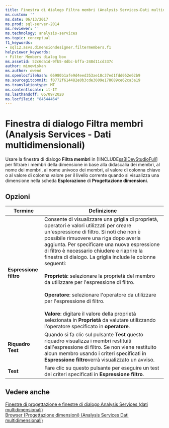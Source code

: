 ```yaml
---
title: Finestra di dialogo Filtra membri (Analysis Services-Dati multidimensionali) | Microsoft Docs
ms.custom: ''
ms.date: 06/13/2017
ms.prod: sql-server-2014
ms.reviewer: ''
ms.technology: analysis-services
ms.topic: conceptual
f1_keywords:
- sql12.asvs.dimensiondesigner.filtermembers.f1
helpviewer_keywords:
- Filter Members dialog box
ms.assetid: 52c6da1d-9fb5-4dbc-bffa-248d11cd337c
author: minewiskan
ms.author: owend
ms.openlocfilehash: 66980b1afe9d4eed353ae18c37ed1fdd052e62b9
ms.sourcegitcommit: f0772f614482e0b3cde3609e178689ce62ca3a19
ms.translationtype: MT
ms.contentlocale: it-IT
ms.lasthandoff: 06/09/2020
ms.locfileid: "84544464"
---
```

# <a name="filter-members-dialog-box-analysis-services---multidimensional-data"></a>Finestra di dialogo Filtra membri (Analysis Services - Dati multidimensionali)
  Usare la finestra di dialogo **Filtra membri** in [!INCLUDE[ssBIDevStudioFull](../includes/ssbidevstudiofull-md.md)] per filtrare i membri della dimensione in base alla didascalia dei membri, al nome dei membri, al nome univoco dei membri, al valore di colonna chiave o al valore di colonna valore per il livello corrente quando si visualizza una dimensione nella scheda **Esplorazione** di **Progettazione dimensioni**.  
  
## <a name="options"></a>Opzioni  
  
|Termine|Definizione|  
|----------|----------------|  
|**Espressione filtro**|Consente di visualizzare una griglia di proprietà, operatori e valori utilizzati per creare un'espressione di filtro. Si noti che non è possibile rimuovere una riga dopo averla aggiunta. Per specificare una nuova espressione di filtro è necessario chiudere e riaprire la finestra di dialogo. La griglia include le colonne seguenti:<br /><br /> **Proprietà**: selezionare la proprietà del membro da utilizzare per l'espressione di filtro.<br /><br /> **Operatore**: selezionare l'operatore da utilizzare per l'espressione di filtro.<br /><br /> **Valore**: digitare il valore della proprietà selezionata in **Proprietà** da valutare utilizzando l'operatore specificato in **operatore**.|  
|**Riquadro Test**|Quando si fa clic sul pulsante **Test** questo riquadro visualizza i membri restituiti dall'espressione di filtro. Se non viene restituito alcun membro usando i criteri specificati in **Espressione filtro**verrà visualizzato un avviso.|  
|**Test**|Fare clic su questo pulsante per eseguire un test dei criteri specificati in **Espressione filtro**.|  
  
## <a name="see-also"></a>Vedere anche  
 [Finestre di progettazione e finestre di dialogo Analysis Services &#40;dati multidimensionali&#41;](analysis-services-designers-and-dialog-boxes-multidimensional-data.md)   
 [Browser &#40;Progettazione dimensioni&#41; &#40;Analysis Services Dati multidimensionali&#41;](browser-dimension-designer-analysis-services-multidimensional-data.md)  
  
  
